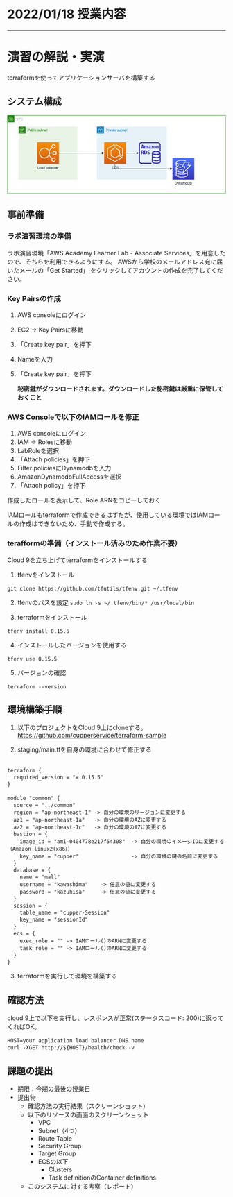 # 2022/01/18 授業内容

---
# 演習の解説・実演
terraformを使ってアプリケーションサーバを構築する

## システム構成
![](rest-sample.drawio.png)

## 事前準備
### ラボ演習環境の準備
ラボ演習環境「AWS Academy Learner Lab - Associate Services」を用意したので、そちらを利用できるようにする。
AWSから学校のメールアドレス宛に届いたメールの「Get Started」 をクリックしてアカウントの作成を完了してください。

### Key Pairsの作成
1. AWS consoleにログイン
2. EC2 -> Key Pairsに移動
3. 「Create key pair」を押下
4. Nameを入力
5. 「Create key pair」を押下

    __秘密鍵がダウンロードされます。ダウンロードした秘密鍵は厳重に保管しておくこと__

### AWS Consoleで以下のIAMロールを修正

1. AWS consoleにログイン
2. IAM -> Rolesに移動
3. LabRoleを選択
4. 「Attach policies」を押下
5. Filter policiesにDynamodbを入力
6. AmazonDynamodbFullAccessを選択
7. 「Attach policy」を押下

作成したロールを表示して、Role ARNをコピーしておく

IAMロールもterraformで作成できるはずだが、使用している環境ではIAMロールの作成はできないため、手動で作成する。

### terafformの準備（インストール済みのため作業不要）
Cloud 9を立ち上げてterraformをインストールする

1. tfenvをインストール
```
git clone https://github.com/tfutils/tfenv.git ~/.tfenv
```

2. tfenvのパスを設定
`sudo ln -s ~/.tfenv/bin/* /usr/local/bin`

3. terraformをインストール
```
tfenv install 0.15.5
```

4. インストールしたバージョンを使用する
```
tfenv use 0.15.5
```

5. バージョンの確認
```
terraform --version
```

## 環境構築手順

1. 以下のプロジェクトをCloud 9上にcloneする。
https://github.com/cupperservice/terraform-sample

2. staging/main.tfを自身の環境に合わせて修正する
```

terraform {
  required_version = "= 0.15.5"
}

module "common" {
  source = "../common"
  region = "ap-northeast-1" -> 自分の環境のリージョンに変更する
  az1 = "ap-northeast-1a"   -> 自分の環境のAZに変更する
  az2 = "ap-northeast-1c"   -> 自分の環境のAZに変更する
  bastion = {
    image_id = "ami-0404778e217f54308"  -> 自分の環境のイメージIDに変更する（Amazon linux2(x86））
    key_name = "cupper"                 -> 自分の環境の鍵の名前に変更する
  }
  database = {
    name = "mall"
    username = "kawashima"    -> 任意の値に変更する
    password = "kazuhisa"     -> 任意の値に変更する
  }
  session = {
    table_name = "cupper-Session"
    key_name = "sessionId"
  }
  ecs = {
    exec_role = "" -> IAMロール()のARNに変更する
    task_role = "" -> IAMロール()のARNに変更する
  }
}
```

3. terraformを実行して環境を構築する

## 確認方法

cloud 9上で以下を実行し、レスポンスが正常(ステータスコード: 200)に返ってくればOK。

```
HOST=your application load balancer DNS name
curl -XGET http://${HOST}/health/check -v
```

## 課題の提出
* 期限：今期の最後の授業日
* 提出物
  * 確認方法の実行結果（スクリーンショット）
  * 以下のリソースの画面のスクリーンショット
    * VPC
    * Subnet（4つ）
    * Route Table
    * Security Group
    * Target Group
    * ECSの以下
      * Clusters
      * Task definitionのContainer definitions
  * このシステムに対する考察（レポート）
